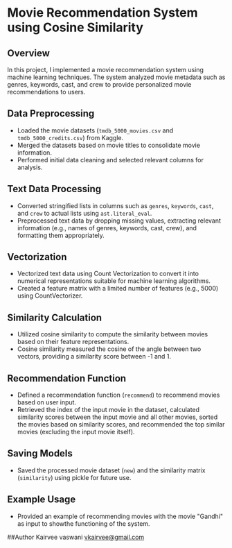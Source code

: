 # Movie Recommendation System using Cosine Similarity

## Overview
In this project, I implemented a movie recommendation system using machine learning techniques. The system analyzed movie metadata such as genres, keywords, cast, and crew to provide personalized movie recommendations to users.

## Data Preprocessing
- Loaded the movie datasets (`tmdb_5000_movies.csv` and `tmdb_5000_credits.csv`) from Kaggle.
- Merged the datasets based on movie titles to consolidate movie information.
- Performed initial data cleaning and selected relevant columns for analysis.

## Text Data Processing
- Converted stringified lists in columns such as `genres`, `keywords`, `cast`, and `crew` to actual lists using `ast.literal_eval`.
- Preprocessed text data by dropping missing values, extracting relevant information (e.g., names of genres, keywords, cast, crew), and formatting them appropriately.

## Vectorization
- Vectorized text data using Count Vectorization to convert it into numerical representations suitable for machine learning algorithms.
- Created a feature matrix with a limited number of features (e.g., 5000) using CountVectorizer.

## Similarity Calculation
- Utilized cosine similarity to compute the similarity between movies based on their feature representations.
- Cosine similarity measured the cosine of the angle between two vectors, providing a similarity score between -1 and 1.

## Recommendation Function
- Defined a recommendation function (`recommend`) to recommend movies based on user input.
- Retrieved the index of the input movie in the dataset, calculated similarity scores between the input movie and all other movies, sorted the movies based on similarity scores, and recommended the top similar movies (excluding the input movie itself).

## Saving Models
- Saved the processed movie dataset (`new`) and the similarity matrix (`similarity`) using pickle for future use.

## Example Usage
- Provided an example of recommending movies with the movie "Gandhi" as input to showthe functioning of the system.

##Author 
Kairvee vaswani 
vkairvee@gmail.com

